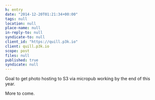 ```yaml
---
h: entry
date: "2014-12-20T01:21:34+00:00"
tags: null
location: null
place-name: null
in-reply-to: null
syndicate-to: null
client_id: "https://quill.p3k.io"
client: quill.p3k.io
scope: post
files: null
published: true
syndicate: null
---
```

Goal to get photo hosting to S3 via micropub working by the end of this year.

More to come.
